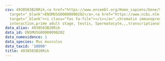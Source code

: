 ```yaml
---
csv: 4930503B20Rik,<a href="https://www.ensembl.org/Homo_sapiens/Gene/Summary?db=core;g=ENSMUSG00000090202"
  target="_blank">ENSMUSG00000090202</a>,<a href="https://www.ncbi.nlm.nih.gov/pubmed/25450459"
  target="_blank"><i class="fas fa-file"></i></a>",chromatin immunoprecipitation assay,direct
  interaction,prime adult stage, testis, Spermatocyte,,,transcriptional regulation,
data_alias: 4930503B20Rik
data_id: ENSMUSG00000090202
data_numevidence: 1
data_species: Mus musculus
data_taxid: '10090'
title: 4930503B20Rik
---
```

